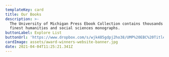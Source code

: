 ```yaml
---
templateKey: card
title: Our Books
description: >-
  The University of Michigan Press Ebook Collection contains thousands of the
  finest humanities and social sciences monographs.
buttonLabel: Explore List
buttonUrl: 'https://www.dropbox.com/s/wjk485gdpj2ho38/UMP%20EBC%20Title%20List.xlsx?dl=0'
cardImage: assets/award-winners-website-banner.jpg
date: 2021-04-04T11:25:21.341Z
---
```

